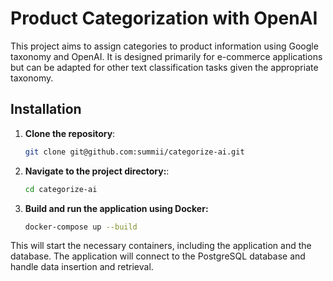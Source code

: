 # Product Categorization with OpenAI

This project aims to assign categories to product information using Google taxonomy and OpenAI. It is designed primarily for e-commerce applications but can be adapted for other text classification tasks given the appropriate taxonomy.

## Installation

1. **Clone the repository**:
   ```bash
   git clone git@github.com:summii/categorize-ai.git
   ```
2. **Navigate to the project directory:**:
   ```bash
   cd categorize-ai
   ```
3. **Build and run the application using Docker:**
   ```bash
   docker-compose up --build
   ```

This will start the necessary containers, including the application and the database. The application will connect to the PostgreSQL database and handle data insertion and retrieval.


